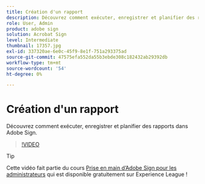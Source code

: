 ```yaml
---
title: Création d'un rapport
description: Découvrez comment exécuter, enregistrer et planifier des rapports dans Adobe Sign
role: User, Admin
product: adobe sign
solution: Acrobat Sign
level: Intermediate
thumbnail: 17357.jpg
exl-id: 337320ae-6e0c-45f9-8e1f-751a293375ad
source-git-commit: 47575efa552da55b3ebde308c182432ab29392db
workflow-type: tm+mt
source-wordcount: '54'
ht-degree: 0%

---
```


# Création d&#39;un rapport

Découvrez comment exécuter, enregistrer et planifier des rapports dans Adobe Sign.

>[!VIDEO](https://video.tv.adobe.com/v/17357?hidetitle=true)

>[!TIP]
>
>Cette vidéo fait partie du cours [Prise en main d’Adobe Sign pour les administrateurs](https://experienceleague.adobe.com/?recommended=Sign-A-1-2020.2) qui est disponible gratuitement sur Experience League !
